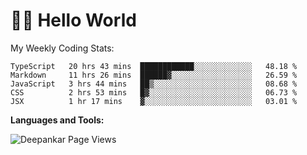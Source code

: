 # 👋🏽 Hello World 

<!--![Deepankar's github stats](https://github-readme-stats.vercel.app/api?username=Deep-Codes&count_private=true&show_icons=true&theme=radical)-->
My Weekly Coding Stats:

<!--START_SECTION:waka-->
```text
TypeScript   20 hrs 43 mins  ████████████░░░░░░░░░░░░░   48.18 % 
Markdown     11 hrs 26 mins  ██████▓░░░░░░░░░░░░░░░░░░   26.59 % 
JavaScript   3 hrs 44 mins   ██▒░░░░░░░░░░░░░░░░░░░░░░   08.68 % 
CSS          2 hrs 53 mins   █▓░░░░░░░░░░░░░░░░░░░░░░░   06.73 % 
JSX          1 hr 17 mins    ▓░░░░░░░░░░░░░░░░░░░░░░░░   03.01 % 
```
<!--END_SECTION:waka-->

**Languages and Tools:**



<p align="left"> <img src="https://komarev.com/ghpvc/?username=Deep-Codes&label=Views&color=blue&style=plastic" alt="Deepankar Page Views" /> </p>
